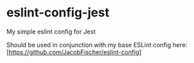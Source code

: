# eslint-config-jest

My simple eslint config for Jest

Should be used in conjunction with my base ESLint config here:
[https://github.com/JacobFischer/eslint-config]
